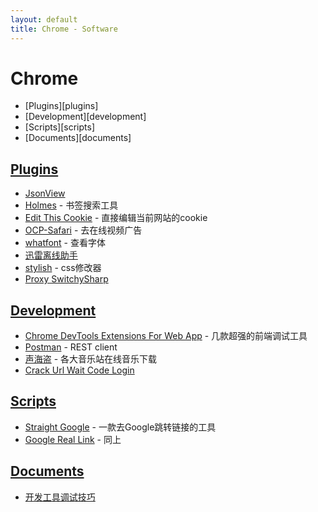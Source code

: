```yaml
---
layout: default
title: Chrome - Software
---
```


# Chrome

<!-- MarkdownTOC -->

- [Plugins][plugins]
- [Development][development]
- [Scripts][scripts]
- [Documents][documents]

<!-- /MarkdownTOC -->

## [Plugins](#plugins)

-   [JsonView](https://chrome.google.com/webstore/detail/chklaanhfefbnpoihckbnefhakgolnmc)
-   [Holmes](https://chrome.google.com/webstore/detail/holmes/gokficnebmomagijbakglkcmhdbchbhn/related) - 书签搜索工具
-   [Edit This Cookie](https://chrome.google.com/webstore/detail/edit-this-cookie/fngmhnnpilhplaeedifhccceomclgfbg/related) - 直接编辑当前网站的cookie
-   [OCP-Safari](https://github.com/Leask/OCP-Safari) - 去在线视频广告
-   [whatfont](https://chrome.google.com/webstore/detail/whatfont/jabopobgcpjmedljpbcaablpmlmfcogm) - 查看字体
-   [迅雷离线助手](https://chrome.google.com/webstore/detail/thunderlixianassistant/eehlmkfpnagoieibahhcghphdbjcdmen/related)
-   [stylish](https://chrome.google.com/webstore/detail/stylish/fjnbnpbmkenffdnngjfgmeleoegfcffe) - css修改器
-   [Proxy SwitchySharp](https://chrome.google.com/webstore/detail/proxy-switchysharp/dpplabbmogkhghncfbfdeeokoefdjegm)

## [Development](#develop)

-   [Chrome DevTools Extensions For Web App](http://addyosmani.com/blog/devtools-extensions-for-webapp-developers/) - 几款超强的前端调试工具
-   [Postman](https://chrome.google.com/webstore/detail/postman-rest-client/fdmmgilgnpjigdojojpjoooidkmcomcm) - REST client
-   [声海盗](https://chrome.google.com/webstore/detail/%E5%A3%B0%E6%B5%B7%E7%9B%97/idleenniidjlnmnjkjmmnocnkmjibadd/related) - 各大音乐站在线音乐下载
-   [Crack Url Wait Code Login](http://userscripts.org/scripts/show/153190)

## [Scripts](#scripts)

-   [Straight Google](https://userscripts.org/scripts/show/121261) - 一款去Google跳转链接的工具
-   [Google Real Link](http://userscripts.org/scripts/show/125473) - 同上

## [Documents](#docs)

-   [开发工具调试技巧](http://ued.taobao.com/blog/2012/06/03/debug-with-chrome-dev-tool/)

